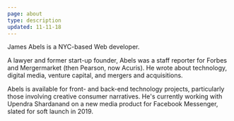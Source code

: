 ```yaml
---
page: about
type: description
updated: 11-11-18
---
```


James Abels is a NYC-based Web developer.

A lawyer and former start-up founder, Abels was a staff reporter for Forbes and Mergermarket (then Pearson, now Acuris). He wrote about technology, digital media, venture capital, and mergers and acquisitions.

Abels is available for front- and back-end technology projects, particularly those involving creative consumer narratives. He's currently working with Upendra Shardanand on a new media product for Facebook Messenger, slated for soft launch in 2019.

